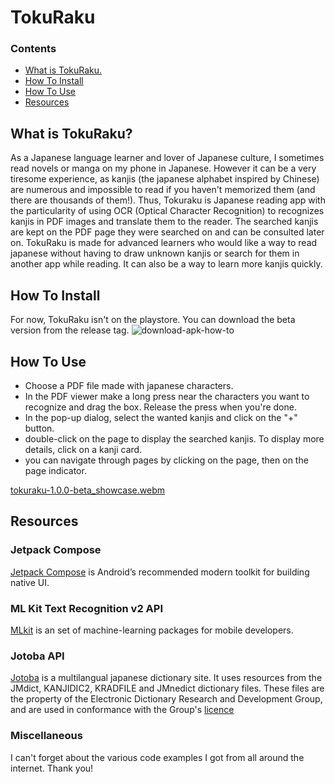 # TokuRaku
### Contents
* [What is TokuRaku.](#what-is-tokuraku)
* [How To Install](#how-to-install)
* [How To Use](#how-to-use)
* [Resources](#resources)
  
## What is TokuRaku?
As a Japanese language learner and lover of Japanese culture, I sometimes read novels or manga on my phone
in Japanese. However it can be a very tiresome experience, as kanjis (the japanese alphabet inspired by
Chinese) are numerous and impossible to read if you haven't memorized them (and there are thousands of them!).
Thus, Tokuraku is Japanese reading app with the particularity of using OCR (Optical Character Recognition)
to recognizes kanjis in PDF images and translate them to the reader. The searched kanjis are kept on the PDF
page they were searched on and can be consulted later on. TokuRaku is made for advanced learners who would like
a way to read japanese without having to draw unknown kanjis or search for them in another app while reading.
It can also be a way to learn more kanjis quickly.

## How To Install
For now, TokuRaku isn't on the playstore. You can download the beta version from the release tag.
![download-apk-how-to](https://github.com/MounyaK/TokuRaku-Releases/assets/86240078/dc46a07e-a7fb-4dd5-8ea6-8bd39f2c7d5e)


## How To Use
* Choose a PDF file made with japanese characters.
* In the PDF viewer make a long press near the characters you want to recognize and drag the box. Release the press when you're done.
* In the pop-up dialog, select the wanted kanjis and click on the "+" button.
* double-click on the page to display the searched kanjis. To display more details, click on a kanji card.  
* you can navigate through pages by clicking on the page, then on the page indicator.
  
[tokuraku-1.0.0-beta_showcase.webm](https://github.com/MounyaK/TokuRaku-Releases/assets/86240078/c215d889-5b18-4b88-a0c2-27007f2e204c)


## Resources
### Jetpack Compose
[Jetpack Compose](https://developer.android.com/jetpack/compose) is Android’s recommended modern toolkit for building native UI.

### ML Kit Text Recognition v2 API
[MLkit](https://developers.google.com/ml-kit) is an set of machine-learning packages for mobile developers.

### Jotoba API
[Jotoba](https://jotoba.de/about) is a multilangual japanese dictionary site. It uses resources from the 
JMdict, KANJIDIC2, KRADFILE and JMnedict dictionary files. These files are the property of the Electronic 
Dictionary Research and Development Group, and are used in conformance with the Group's [licence](https://www.edrdg.org/edrdg/licence.html)

### Miscellaneous
I can't forget about the various code examples I got from all around the internet. Thank you!
